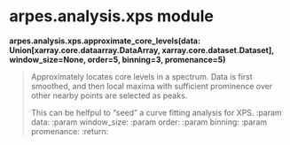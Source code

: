 # arpes.analysis.xps module

**arpes.analysis.xps.approximate\_core\_levels(data:
Union\[xarray.core.dataarray.DataArray, xarray.core.dataset.Dataset\],
window\_size=None, order=5, binning=3, promenance=5)**

> Approximately locates core levels in a spectrum. Data is first
> smoothed, and then local maxima with sufficient prominence over other
> nearby points are selected as peaks.
> 
> This can be helfpul to “seed” a curve fitting analysis for XPS. :param
> data: :param window\_size: :param order: :param binning: :param
> promenance: :return:
